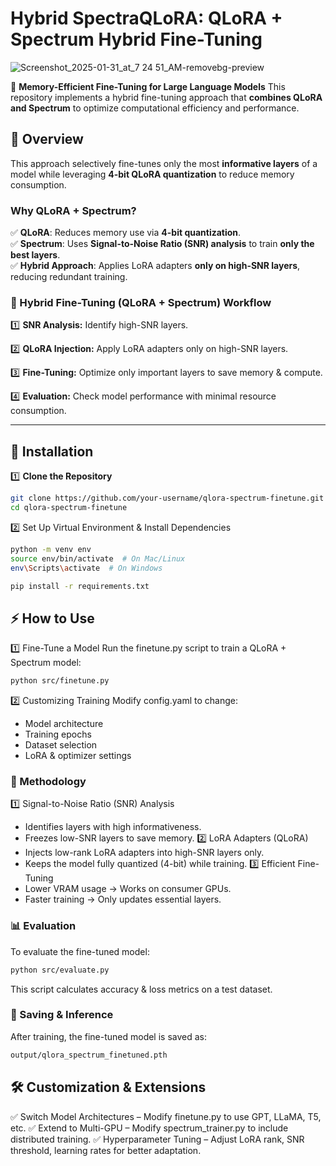 # Hybrid SpectraQLoRA:  QLoRA + Spectrum Hybrid Fine-Tuning

![Screenshot_2025-01-31_at_7 24 51_AM-removebg-preview](https://github.com/user-attachments/assets/dd5419ce-0be7-435f-a2f4-96cd3d932ca4)


🚀 **Memory-Efficient Fine-Tuning for Large Language Models**
This repository implements a hybrid fine-tuning approach that **combines QLoRA and Spectrum** to optimize computational efficiency and performance.

## **📌 Overview**
This approach selectively fine-tunes only the most **informative layers** of a model while leveraging **4-bit QLoRA quantization** to reduce memory consumption.

### **Why QLoRA + Spectrum?**
✅ **QLoRA**: Reduces memory use via **4-bit quantization**.  
✅ **Spectrum**: Uses **Signal-to-Noise Ratio (SNR) analysis** to train **only the best layers**.  
✅ **Hybrid Approach**: Applies LoRA adapters **only on high-SNR layers**, reducing redundant training.


### 🚀 Hybrid Fine-Tuning (QLoRA + Spectrum) Workflow

1️⃣ **SNR Analysis:** Identify high-SNR layers.

2️⃣ **QLoRA Injection:** Apply LoRA adapters only on high-SNR layers.

3️⃣ **Fine-Tuning:** Optimize only important layers to save memory & compute.

4️⃣ **Evaluation:** Check model performance with minimal resource consumption.


---

## **🚀 Installation**
1️⃣ **Clone the Repository**
```bash
git clone https://github.com/your-username/qlora-spectrum-finetune.git
cd qlora-spectrum-finetune
```

2️⃣ Set Up Virtual Environment & Install Dependencies
```bash
python -m venv env
source env/bin/activate  # On Mac/Linux
env\Scripts\activate  # On Windows

pip install -r requirements.txt
```


## ⚡ How to Use
1️⃣ Fine-Tune a Model
Run the finetune.py script to train a QLoRA + Spectrum model:
```bash
python src/finetune.py
```



2️⃣ Customizing Training
Modify config.yaml to change:
* Model architecture
* Training epochs
* Dataset selection
* LoRA & optimizer settings

### 🔬 Methodology
1️⃣ Signal-to-Noise Ratio (SNR) Analysis
* Identifies layers with high informativeness.
* Freezes low-SNR layers to save memory.
2️⃣ LoRA Adapters (QLoRA)
* Injects low-rank LoRA adapters into high-SNR layers only.
* Keeps the model fully quantized (4-bit) while training.
3️⃣ Efficient Fine-Tuning
* Lower VRAM usage → Works on consumer GPUs.
* Faster training → Only updates essential layers.

### 📊 Evaluation
To evaluate the fine-tuned model:
```bash
python src/evaluate.py
```

This script calculates accuracy & loss metrics on a test dataset.

### 💾 Saving & Inference
After training, the fine-tuned model is saved as:

``` bash
output/qlora_spectrum_finetuned.pth
```


## 🛠 Customization & Extensions
✅ Switch Model Architectures – Modify finetune.py to use GPT, LLaMA, T5, etc. ✅ Extend to Multi-GPU – Modify spectrum_trainer.py to include distributed training. ✅ Hyperparameter Tuning – Adjust LoRA rank, SNR threshold, learning rates for better adaptation.














